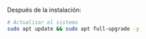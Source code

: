 Después de la instalación:

```bash
# Actualizar el sistema
sudo apt update && sudo apt full-upgrade -y 
```
